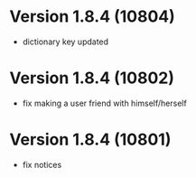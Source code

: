 # Version 1.8.4 (10804)
- dictionary key updated

# Version 1.8.4 (10802)
- fix making a user friend with himself/herself

# Version 1.8.4 (10801)
- fix notices